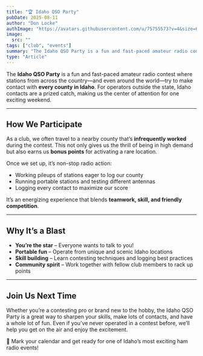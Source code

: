 ```yaml
---
title: "🏆 Idaho QSO Party"
pubDate: 2025-08-11
author: "Don Locke"
authImage: "https://avatars.githubusercontent.com/u/75755573?v=4&size=64"
image:
  src: ""
tags: ["club", "events"]
summary: "The Idaho QSO Party is a fun and fast-paced amateur radio contest where stations from across the country—and even around the world—try to make contact with every county in Idaho. For operators outside the state, Idaho contacts are a prized catch, making us the center of attention for one exciting weekend."
type: "Article"
---
```

The **Idaho QSO Party** is a fun and fast-paced amateur radio contest where stations from across the country—and even around the world—try to make contact with **every county in Idaho**. For operators outside the state, Idaho contacts are a prized catch, making us the center of attention for one exciting weekend.

---

## How We Participate

As a club, we often travel to a nearby county that’s **infrequently worked** during the contest. This not only gives us the thrill of being in high demand but also earns us **bonus points** for activating a rare location.

Once we set up, it’s non-stop radio action:

- Working pileups of stations eager to log our county  
- Running portable stations and testing different antennas  
- Logging every contact to maximize our score  

It’s an energizing experience that blends **teamwork, skill, and friendly competition**.

---

## Why It’s a Blast

- **You’re the star** – Everyone wants to talk to you!  
- **Portable fun** – Operate from unique and scenic Idaho locations  
- **Skill building** – Learn contesting techniques and logging best practices  
- **Community spirit** – Work together with fellow club members to rack up points  

---

## Join Us Next Time

Whether you’re a contesting pro or brand new to the hobby, the Idaho QSO Party is a great way to sharpen your skills, make lots of contacts, and have a whole lot of fun. Even if you’ve never operated in a contest before, we’ll help you get on the air and enjoy the excitement.

📅 Mark your calendar and get ready for one of Idaho’s most exciting ham radio events!
